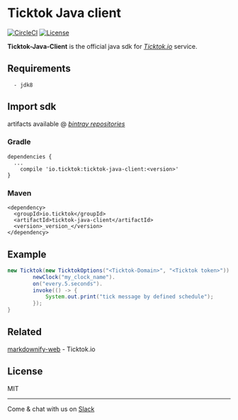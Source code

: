 # Ticktok Java client
[![CircleCI](https://circleci.com/gh/ticktok-io/ticktok-java-client.svg?style=svg)](https://circleci.com/gh/ticktok-io/ticktok-java-client)
[![License](http://img.shields.io/:license-mit-blue.svg)](http://doge.mit-license.org)

**Ticktok-Java-Client** is the official java sdk for *[Ticktok.io](https://ticktok.io/)* service.

## Requirements
```
  - jdk8
```

## Import sdk
artifacts available @ [*bintray repositories*](https://bintray.com/ticktok-io/maven/ticktok-java-client)

### Gradle
```
dependencies {
  ...
    compile 'io.ticktok:ticktok-java-client:<version>'
}

```

### Maven
```
<dependency>
  <groupId>io.ticktok</groupId>
  <artifactId>ticktok-java-client</artifactId>
  <version>_version_</version>
</dependency>
```

## Example
```java
new Ticktok(new TicktokOptions("<Ticktok-Domain>", "<Ticktok token>")).
        newClock("my_clock_name").
        on("every.5.seconds").
        invoke(() -> {
            System.out.print("tick message by defined schedule");
        });
}
```

## Related
[markdownify-web](https://github.com/ticktok-io/ticktok.io) - Ticktok.io

## License
MIT

-----

Come & chat with us on [Slack](https://ticktokio.slack.com/messages/CF0DYKN0Y/details/)
